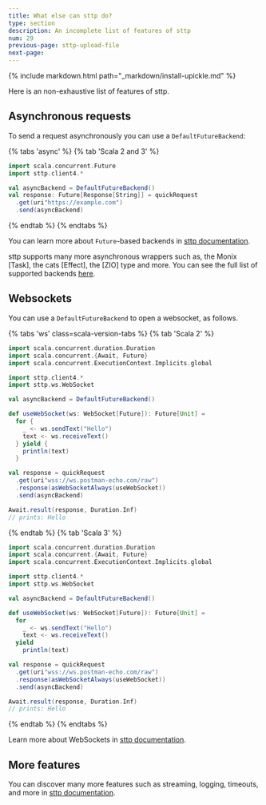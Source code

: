 ```yaml
---
title: What else can sttp do?
type: section
description: An incomplete list of features of sttp
num: 29
previous-page: sttp-upload-file
next-page: 
---
```


{% include markdown.html path="_markdown/install-upickle.md" %}

Here is an non-exhaustive list of features of sttp.

## Asynchronous requests

To send a request asynchronously you can use a `DefaultFutureBackend`:

{% tabs 'async' %}
{% tab 'Scala 2 and 3' %}
```scala
import scala.concurrent.Future
import sttp.client4.*

val asyncBackend = DefaultFutureBackend()
val response: Future[Response[String]] = quickRequest
  .get(uri"https://example.com")
  .send(asyncBackend)
```
{% endtab %}
{% endtabs %}

You can learn more about `Future`-based backends in [sttp documentation](https://sttp.softwaremill.com/en/latest/backends/future.html).

sttp supports many more asynchronous wrappers such as, the Monix [Task], the cats [Effect], the [ZIO] type and more.
You can see the full list of supported backends [here](https://sttp.softwaremill.com/en/latest/backends/summary.html).

## Websockets

You can use a `DefaultFutureBackend` to open a websocket, as follows.

{% tabs 'ws' class=scala-version-tabs %}
{% tab 'Scala 2' %}
```scala
import scala.concurrent.duration.Duration
import scala.concurrent.{Await, Future}
import scala.concurrent.ExecutionContext.Implicits.global

import sttp.client4.*
import sttp.ws.WebSocket

val asyncBackend = DefaultFutureBackend()

def useWebSocket(ws: WebSocket[Future]): Future[Unit] =
  for {
    _ <- ws.sendText("Hello")
    text <- ws.receiveText()
  } yield {
    println(text)
  }

val response = quickRequest
  .get(uri"wss://ws.postman-echo.com/raw")
  .response(asWebSocketAlways(useWebSocket))
  .send(asyncBackend)

Await.result(response, Duration.Inf)
// prints: Hello
```
{% endtab %}
{% tab 'Scala 3' %}
```scala
import scala.concurrent.duration.Duration
import scala.concurrent.{Await, Future}
import scala.concurrent.ExecutionContext.Implicits.global

import sttp.client4.*
import sttp.ws.WebSocket

val asyncBackend = DefaultFutureBackend()

def useWebSocket(ws: WebSocket[Future]): Future[Unit] =
  for
    _ <- ws.sendText("Hello")
    text <- ws.receiveText()
  yield
    println(text)

val response = quickRequest
  .get(uri"wss://ws.postman-echo.com/raw")
  .response(asWebSocketAlways(useWebSocket))
  .send(asyncBackend)

Await.result(response, Duration.Inf)
// prints: Hello
```
{% endtab %}
{% endtabs %}

Learn more about WebSockets in [sttp documentation](https://sttp.softwaremill.com/en/latest/websockets.html).

## More features

You can discover many more features such as streaming, logging, timeouts, and more in [sttp documentation](https://sttp.softwaremill.com/en/latest/quickstart.html#).
